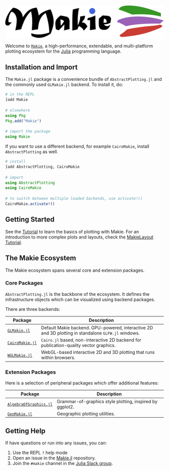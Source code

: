 ![Makie.jl](assets/logo.png)

Welcome to [`Makie`](https://github.com/JuliaPlots/Makie.jl/), a high-performance, extendable, and multi-platform plotting ecosystem for the [Julia](https://julialang.org/) programming language.

## Installation and Import

The `Makie.jl` package is a convenience bundle of `AbstractPlotting.jl` and the commonly used `GLMakie.jl` backend.
To install it, do:

```julia
# in the REPL
]add Makie

# elsewhere
using Pkg
Pkg.add("Makie")

# import the package
using Makie
```

If you want to use a different backend, for example `CairoMakie`, install `AbstractPlotting` as well.
```julia
# install
]add AbstractPlotting, CairoMakie

# import
using AbstractPlotting
using CairoMakie

# to switch between multiple loaded backends, use activate!()
CairoMakie.activate!()
```

## Getting Started

See the [Tutorial](@ref) to learn the basics of plotting with Makie.
For an introduction to more complex plots and layouts, check the [MakieLayout Tutorial](@ref).


## The Makie Ecosystem

The Makie ecosystem spans several core and extension packages.

### Core Packages

`AbstractPlotting.jl` is the backbone of the ecosystem. It defines the infrastructure objects which can be visualized using backend packages.

There are three backends:

| Package | Description |
| --- | --- |
| [`GLMakie.jl`](https://github.com/JuliaPlots/GLMakie.jl) | Default Makie backend. GPU-powered, interactive 2D and 3D plotting in standalone `GLFW.jl` windows. |
| [`CairoMakie.jl`](https://github.com/JuliaPlots/CairoMakie.jl) | `Cairo.jl` based, non-interactive 2D backend for publication-quality vector graphics. |
| [`WGLMakie.jl`](https://github.com/JuliaPlots/WGLMakie.jl) | WebGL-based interactive 2D and 3D plotting that runs within browsers.


### Extension Packages

Here is a selection of peripheral packages which offer additional features:

| Package | Description |
| --- | --- |
| [`AlgebraOfGraphics.jl`](https://github.com/JuliaPlots/AlgebraOfGraphics.jl/) | Grammar-of-graphics style plotting, inspired by ggplot2. |
| [`GeoMakie.jl`](https://github.com/JuliaPlots/GeoMakie.jl) | Geographic plotting utilities. |


## Getting Help

If have questions or run into any issues, you can:

1) Use the REPL `?` help mode
1) Open an issue in the [Makie.jl](https://github.com/JuliaPlots/Makie.jl) repository.
1) Join the `#makie` channel in the [Julia Slack group](https://slackinvite.julialang.org).
